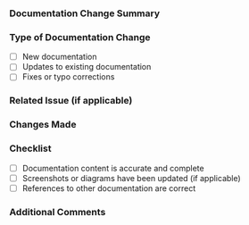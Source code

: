### Documentation Change Summary
<!-- Provide a brief overview of the changes to documentation -->

### Type of Documentation Change
- [ ] New documentation
- [ ] Updates to existing documentation
- [ ] Fixes or typo corrections

### Related Issue (if applicable)
<!-- Link to any related issues or tasks -->

### Changes Made
<!-- List the updates made to the documentation -->

### Checklist
- [ ] Documentation content is accurate and complete
- [ ] Screenshots or diagrams have been updated (if applicable)
- [ ] References to other documentation are correct

### Additional Comments
<!-- Add any additional context or information -->
